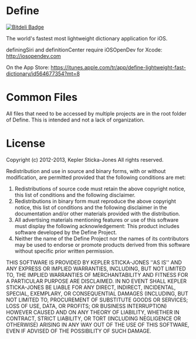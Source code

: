 Define
======

[![Bitdeli Badge](https://d2weczhvl823v0.cloudfront.net/k2b6s9j/Define/trend.png)](https://bitdeli.com/free "Bitdeli Badge")

The world's fastest most lightweight dictionary application for iOS.

definingSiri and definitionCenter require iOSOpenDev for Xcode: http://iosopendev.com

On the App Store: https://itunes.apple.com/tr/app/define-lightweight-fast-dictionary/id564677354?mt=8

Common Files
============

All files that need to be accessed by multiple projects are in the root folder of Define. This is intended and not a lack of organization.

License
=======

Copyright (c) 2012-2013, Kepler Sticka-Jones
All rights reserved.

Redistribution and use in source and binary forms, with or without
modification, are permitted provided that the following conditions are met:
1. Redistributions of source code must retain the above copyright
   notice, this list of conditions and the following disclaimer.
2. Redistributions in binary form must reproduce the above copyright
   notice, this list of conditions and the following disclaimer in the
   documentation and/or other materials provided with the distribution.
3. All advertising materials mentioning features or use of this software
   must display the following acknowledgement:
   This product includes software developed by the Define Project.
4. Neither the name of the Define Project nor the
   names of its contributors may be used to endorse or promote products
   derived from this software without specific prior written permission.

THIS SOFTWARE IS PROVIDED BY KEPLER STICKA-JONES ''AS IS'' AND ANY
EXPRESS OR IMPLIED WARRANTIES, INCLUDING, BUT NOT LIMITED TO, THE IMPLIED
WARRANTIES OF MERCHANTABILITY AND FITNESS FOR A PARTICULAR PURPOSE ARE
DISCLAIMED. IN NO EVENT SHALL KEPLER STICKA-JONES BE LIABLE FOR ANY
DIRECT, INDIRECT, INCIDENTAL, SPECIAL, EXEMPLARY, OR CONSEQUENTIAL DAMAGES
(INCLUDING, BUT NOT LIMITED TO, PROCUREMENT OF SUBSTITUTE GOODS OR SERVICES;
LOSS OF USE, DATA, OR PROFITS; OR BUSINESS INTERRUPTION) HOWEVER CAUSED AND
ON ANY THEORY OF LIABILITY, WHETHER IN CONTRACT, STRICT LIABILITY, OR TORT
(INCLUDING NEGLIGENCE OR OTHERWISE) ARISING IN ANY WAY OUT OF THE USE OF THIS
SOFTWARE, EVEN IF ADVISED OF THE POSSIBILITY OF SUCH DAMAGE.

